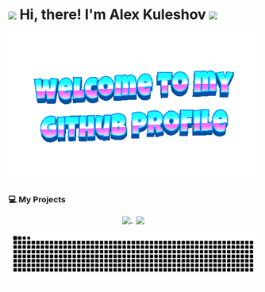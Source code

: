 <h1 align="left"> 
<img src="https://github.com/blackcater/blackcater/raw/main/images/Hi.gif" height="32"/>
Hi, there! I'm Alex Kuleshov
<img src="https://emojis.slackmojis.com/emojis/images/1588315024/8823/hyperkitty.gif?1588315024" width="30" /></h1>

<div align="center">
  <img height="300" width="600" src="https://github.com/AlexxxeyKuleshov/AlexxxeyKuleshov/blob/main/images/welcome-header.gif?raw=true"  />
</div>

### 💻 My Projects

<p align="center">
<a href="https://github.com/AlexxxeyKuleshov/paintwork-labor-materials">
<img width='49%' align="center"src="https://github-readme-stats.vercel.app/api/pin/?username=AlexxxeyKuleshov&repo=paintwork-labor-materials&border_color=02D892&bg_color=0D1117&title_color=C9D1D9&text_color=8B949E&icon_color=02D892" />
</a>
<span>&nbsp;</span>
<a href="https://github.com/stocktaking-inc/site-policies">
<img width='49%' align="center"src="https://github-readme-stats.vercel.app/api/pin/?username=stocktaking-inc&repo=site-policies&border_color=02D892&bg_color=0D1117&title_color=C9D1D9&text_color=8B949E&icon_color=02D892" />
</a>
</p>

<picture>
  <source media="(prefers-color-scheme: dark)" srcset="https://raw.githubusercontent.com/AlexxxeyKuleshov/AlexxxeyKuleshov/output/github-contribution-grid-snake-dark.svg">
  <source media="(prefers-color-scheme: light)" srcset="https://raw.githubusercontent.com/AlexxxeyKuleshov/AlexxxeyKuleshov/output/github-contribution-grid-snake.svg">
  <img alt="github contribution grid snake animation" src="https://raw.githubusercontent.com/AlexxxeyKuleshov/AlexxxeyKuleshov/output/github-contribution-grid-snake.svg">
</picture>
